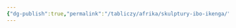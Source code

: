 ```yaml
---
{"dg-publish":true,"permalink":"/tabliczy/afrika/skulptury-ibo-ikenga/","dgPassFrontmatter":true}
---
```



